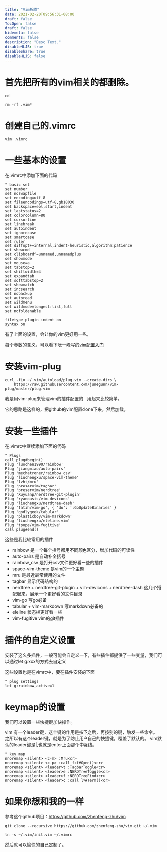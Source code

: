 ```yaml
---
title: "Vim折腾"
date: 2021-02-20T09:56:31+08:00
draft: false
TocOpen: false
draft: false
hidemeta: false
comments: false
description: "Desc Text."
disableHLJS: true
disableShare: true
disableHLJS: false
---
```


# 首先把所有的vim相关的都删除。

```
cd

rm -rf .vim*
```

# 创建自己的.vimrc

```
vim .vimrc
```

# 一些基本的设置

在.vimrc中添加下面的代码

```
" basic set
set number
set noswapfile
set encoding=utf-8
set fileencodings=utf-8,gb18030
set backspace=eol,start,indent
set laststatus=2
set colorcolumn=80
set cursorline
set linebreak
set autoindent
set ignorecase
set smartcase
set ruler
set diffopt+=internal,indent-heuristic,algorithm:patience
set showcmd
set clipboard^=unnamed,unnamedplus
set showmode
set mouse=a
set tabstop=2
set shiftwidth=4
set expandtab
set softtabstop=2
set showmatch
set incsearch
set nobackup
set autoread
set wildmenu
set wildmode=longest:list,full
set nofoldenable

filetype plugin indent on
syntax on

```

有了上面的设置，会让你的vim更好用一些。

每个参数的含义，可以看下阮一峰写的[vim配置入门](https://www.ruanyifeng.com/blog/2018/09/vimrc.html)

# 安装vim-plug

```
curl -fLo ~/.vim/autoload/plug.vim --create-dirs \
    https://raw.githubusercontent.com/junegunn/vim-plug/master/plug.vim
```

我是用vim-plug来管理vim的插件配置的，用起来比较简单。

它的思路是这样的，把github的vim配置clone下来，然后加载。

# 安装一些插件

在.vimrc中继续添加下面的代码

```
" Plugs
call plug#begin()
Plug 'luochen1990/rainbow'
Plug 'jiangmiao/auto-pairs'
Plug 'mechatroner/rainbow_csv'
Plug 'liuchengxu/space-vim-theme'
Plug 'lvht/mru'
Plug 'preservim/tagbar'
Plug 'preservim/nerdtree'
Plug 'Xuyuanp/nerdtree-git-plugin'
Plug 'ryanoasis/vim-devicons'
Plug 'liuchengxu/nerdtree-dash'
Plug 'fatih/vim-go', { 'do': ':GoUpdateBinaries' }
Plug 'godlygeek/tabular'
Plug 'plasticboy/vim-markdown'
Plug 'liuchengxu/eleline.vim'
Plug 'tpope/vim-fugitive'
call plug#end()
```

这些是我比较常用的插件

- rainbow 是一个每个括号都用不同颜色区分，增加代码的可读性
- auto-pairs 是自动补全括号
- rainbow_csv 是打开csv文件更好看一些的插件
- space-vim-theme 是vim的一个主题
- mru 是最近最常使用的文件
- tagbar 显示代码结构的
- nerdtree + nerdtree-git-plugin + vim-devicons + nerdtree-dash 这几个搭配起来，展示一个更好看的文件目录
- vim-go 写go必备
- tabular + vim-markdown 写markdown必备的
- eleline 状态栏更好看一些
- vim-fugitive vim的git插件


# 插件的自定义设置

安装了这么多插件，一般可能会自定义一下，有些插件都提供了一些变量，我们可以通过let g:xxx的方式去自定义

这些设置也是在vimrc中，要在插件安装的下面

```
" plug settings
let g:rainbow_active=1
```

# keymap的设置

我们可以设置一些快捷键加快操作。

vim 有一个leader键，这个键的作用是按下之后，再按别的键，触发一些命令。 之所以有这个leader键，就是为了防止用户自己的快捷键，覆盖了默认的。 vim默认的leader键是|,也就是enter上面那个中竖线。

```
" key map 
nnoremap <silent> <c-m> :Mru<cr>
nnoremap <silent> <c-p> :call fzf#Open()<cr>
nnoremap <silent> <leader>t :TagbarToggle<cr>
nnoremap <silent> <leader>e :NERDTreeToggle<cr>
nnoremap <silent> <leader>f :NERDTreeFind<cr>
nnoremap <silent> <leader>c :call lv#Term()<cr>
```

# 如果你想和我的一样

参考这个github项目：https://github.com/zhenfeng-zhu/vim

```
git clone --recursive https://github.com/zhenfeng-zhu/vim.git ~/.vim

ln -s ~/.vim/init.vim ~/.vimrc
```

然后就可以愉快的自己定制了。
